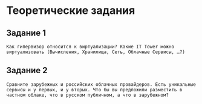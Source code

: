 # Теоретические задания
## Задание 1
`Как гипервизор относится к виртуализации? Какие IT Tower можно виртуализовать (Вычисления, Хранилища, Сеть, Облачные Сервисы, …?)`

## Задание 2
`Сравните зарубежных и российских облачных провайдеров. Есть уникальные сервисы и у первых, и у вторых. Что бы вы предложили разместить в частном облаке, что в русском публичном, а что в зарубежном?`

